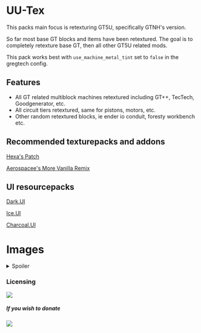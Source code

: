 # UU-Tex 
This packs main focus is retexturing GT5U, specifically GTNH's version.

So far most base GT blocks and items have been retextured. The goal is to completely retexture base GT, then all other GT5U related mods.

This pack works best with `use_machine_metal_tint` set to `false` in the gregtech config.


## Features

- All GT related multiblock machines retextured including GT++, TecTech, Goodgenerator, etc.
- All circuit tiers retextured, same for pistons, motors, etc.
- Other random retextured blocks, ie ender io conduit, foresty workbench etc.


## Recommended texturepacks and addons
[Hexa's Patch](https://github.com/Hexakosioihexekontahexa/UU-Tex/releases)

[Aerospacee's More Vanilla Remix](https://github.com/wantayanamirei/MVUU-T)

## UI resourcepacks
[Dark.UI](https://github.com/Jimbno/Dark.UI)

[Ice.UI](https://github.com/Jimbno/Ice.UI)

[Charcoal.UI](https://github.com/Jimbno/Charcoal.UI)




# Images

<details>
  <summary>Spoiler</summary>

  
  
  
  # Multi block machines
  
  <summary>GT Multies (not all pictured)</summary>
  <img src="https://imgur.com/hscFsPK.png" />
  
  <summary>Active turbine animation</summary>
  <img src="https://imgur.com/flCDflq.gif" />
  
  <summary>EBF coils</summary>
  <img src="https://imgur.com/fvozCX8.gif" />
  
  <summary>Normal fusion</summary>
  <img src="https://imgur.com/x8gX0cl.gif" />
  
  <summary>Mega Fusion</summary>
  <img src="https://imgur.com/hIzoGDX.gif" />
  
  <summary>GT++ </summary>
  <img src="https://imgur.com/Y48cQd8.png" />
  
  <summary>TecTech </summary>
  <img src="https://imgur.com/KBYR1zS.gif" />
  
  <summary>Goodgen </summary>
  <img src="https://imgur.com/iRfwKh6.png" />
  
  <summary>Dyson Swarm</summary>
  <img src="https://imgur.com/U8f351j.gif" />
  
  <summary>EMT research completer</summary>
  <img src="https://imgur.com/W8FQyoB.gif" />
  
  # Single block machines
  
  <summary>Animated textures for single blocks</summary>
  <img src="https://imgur.com/2Bwx4y7.gif" />
  
  # Items

  <summary>Circuits</summary>
  <img src="https://imgur.com/mW3Nraq.gif" />

  <summary>Components</summary>
  <img src="https://imgur.com/yxgvPFv.gif" />
  
</details>


### Licensing

 [![](https://img.shields.io/badge/License-CC%20BY--NC--SA%203.0-yellow.svg?style=flat-square)](https://creativecommons.org/licenses/by-nc-sa/3.0/)


  
#####  If you wish to donate 

 [![](https://img.shields.io/badge/ko---fi-orange)](https://Ko-fi.com/jimbno)
  



  
 


